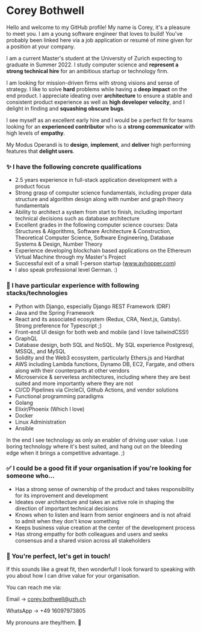 # Corey Bothwell

Hello and welcome to my GitHub profile! My name is Corey, it's a pleasure to meet you.
I am a young software engineer that loves to build! You've probably been linked here via a job application or resumé of mine given for a position at your company. 

I am a current Master's student at the University of Zurich expecting to graduate in Summer 2022. I study computer science and **represent a strong technical hire** for an ambitious startup or technology firm. 

I am looking for mission-driven firms with strong visions and sense of strategy. I like to solve **hard** problems while having a **deep impact** on the end product.
I appreciate ideating over **architecture** to ensure a stable and consistent product experience as well as **high developer velocity**, and I delight in finding and **squashing obscure bugs**.

I see myself as an excellent early hire and I would be a perfect fit for teams looking for an **experienced contributor** who is a **strong communicator** with high levels of **empathy**. 

My Modus Operandi is to **design**, **implement**, and **deliver** high performing features that **delight users**. 

### ✨ I have the following concrete qualifications

- 2.5 years experience in full-stack application development with a product focus
- Strong grasp of computer science fundamentals, including proper data structure and algorithm design along with number and graph theory fundamentals
- Ability to architect a system from start to finish, including important technical decisions such as database architecture
- Excellent grades in the following computer science courses: Data Structures & Algorithms, Software Architecture & Construction, Theoretical Computer Science, Software Engineering, Database Systems & Design, Number Theory
- Experience developing blockchain based applications on the Ethereum Virtual Machine through my Master's Project
- Successful exit of a small 1-person startup (www.avhopper.com)
- I also speak professional level German. :)

### 🧙‍ I have particular experience with following stacks/technologies

- Python with Django, especially Django REST Framework (DRF)
- Java and the Spring Framework
- React and its associated ecosystem (Redux, CRA, Next.js, Gatsby). Strong preference for Typescript ;)
- Front-end UI design for both web and mobile (and I love tailwindCSS!)
- GraphQL
- Database design, both SQL and NoSQL. My SQL experience Postgresql, MSSQL, and MySQL
- Solidity and the Web3 ecosystem, particularly Ethers.js and Hardhat
- AWS including Lambda functions, Dynamo DB, EC2, Fargate, and others along with their counterparts at other vendors
- Microservice & serverless architectures, including where they are best suited and more importantly where they are not
- CI/CD Pipelines via CircleCI, Github Actions, and vendor solutions
- Functional programming paradigms
- Golang
- Elixir/Phoenix (Which I love)
- Docker
- Linux Administration
- Ansible

In the end I see technology as only an enabler of driving user value. I use boring technology where it's best suited, and hang out on the bleeding edge when it brings a competitive advantage. ;)

### ✅ I could be a good fit if your organisation if you're looking for someone who...

- Has a strong sense of ownership of the product and takes responsibility for its improvement and development
- Ideates over architecture and takes an active role in shaping the direction of important technical decisions
- Knows when to listen and learn from senior engineers and is not afraid to admit when they don't know something
- Keeps business value creation at the center of the development process
- Has strong empathy for both colleagues and users and seeks consensus and a shared vision across all stakeholders

### 📧 You're perfect, let's get in touch!

If this sounds like a great fit, then wonderful! I look forward to speaking with you about how I can drive value for your organisation.

You can reach me via:

Email -> corey.bothwell@uzh.ch

WhatsApp -> +49 16097973805

My pronouns are they/them. 🙂

<!---
cmbothwell/cmbothwell is a ✨ special ✨ repository because its `README.md` (this file) appears on your GitHub profile.
You can click the Preview link to take a look at your changes.
--->
